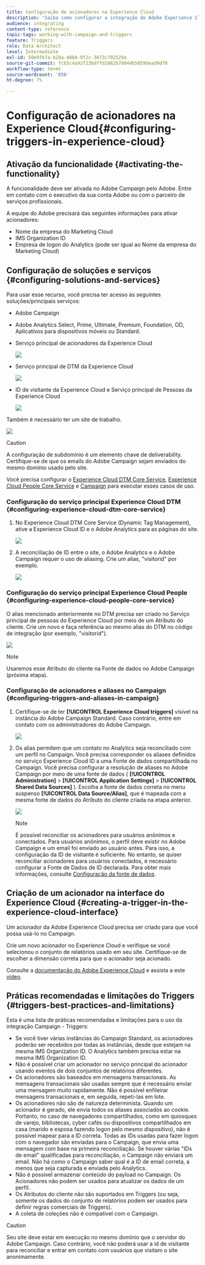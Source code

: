 ```yaml
---
title: Configuração de acionadores na Experience Cloud
description: 'Saiba como configurar a integração do Adobe Experience Cloud Triggers para começar a enviar deliveries personalizados para seus clientes com base em seus comportamentos anteriores. '
audience: integrating
content-type: reference
topic-tags: working-with-campaign-and-triggers
feature: Triggers
role: Data Architect
level: Intermediate
exl-id: 50e9fb7a-b28a-40b0-9f2c-3673c792529a
source-git-commit: fcb5c4a92f23bdffd1082b7b044b5859dead9d70
workflow-type: tm+mt
source-wordcount: '858'
ht-degree: 7%

---
```


# Configuração de acionadores na Experience Cloud{#configuring-triggers-in-experience-cloud}

## Ativação da funcionalidade {#activating-the-functionality}

A funcionalidade deve ser ativada no Adobe Campaign pelo Adobe. Entre em contato com o executivo da sua conta Adobe ou com o parceiro de serviços profissionais.

A equipe do Adobe precisará das seguintes informações para ativar acionadores:

* Nome da empresa do Marketing Cloud
* IMS Organization ID
* Empresa de logon do Analytics (pode ser igual ao Nome da empresa do Marketing Cloud)

## Configuração de soluções e serviços {#configuring-solutions-and-services}

Para usar esse recurso, você precisa ter acesso às seguintes soluções/principais serviços:

* Adobe Campaign
* Adobe Analytics Select, Prime, Ultimate, Premium, Foundation, OD, Aplicativos para dispositivos móveis ou Standard.
* Serviço principal de acionadores da Experience Cloud

   ![](assets/trigger_uc_prereq_1.png)

* Serviço principal de DTM da Experience Cloud

   ![](assets/trigger_uc_prereq_2.png)

* ID de visitante da Experience Cloud e Serviço principal de Pessoas da Experience Cloud

   ![](assets/trigger_uc_prereq_3.png)

Também é necessário ter um site de trabalho.

![](assets/trigger_uc_prereq_4.png)

>[!CAUTION]
>
>A configuração de subdomínio é um elemento chave de deliverability. Certifique-se de que os emails do Adobe Campaign sejam enviados do mesmo domínio usado pelo site.

Você precisa configurar o [Experience Cloud DTM Core Service](#configuring-experience-cloud-dtm-core-service), [Experience Cloud People Core Service](#configuring-experience-cloud-people-core-service) e [Campaign](#configuring-triggers-and-aliases-in-campaign) para executar esses casos de uso.

### Configuração do serviço principal Experience Cloud DTM {#configuring-experience-cloud-dtm-core-service}

1. No Experience Cloud DTM Core Service (Dynamic Tag Management), ative a Experience Cloud ID e o Adobe Analytics para as páginas do site.

   ![](assets/trigger_uc_conf_1.png)

1. A reconciliação de ID entre o site, o Adobe Analytics e o Adobe Campaign requer o uso de aliasing. Crie um alias, &quot;visitorid&quot; por exemplo.

   ![](assets/trigger_uc_conf_2.png)

### Configuração do serviço principal Experience Cloud People {#configuring-experience-cloud-people-core-service}

O alias mencionado anteriormente no DTM precisa ser criado no Serviço principal de pessoas do Experience Cloud por meio de um Atributo do cliente. Crie um novo e faça referência ao mesmo alias do DTM no código de integração (por exemplo, &quot;visitorid&quot;).

![](assets/trigger_uc_conf_3.png)

>[!NOTE]
>
>Usaremos esse Atributo do cliente na Fonte de dados no Adobe Campaign (próxima etapa).

### Configuração de acionadores e aliases no Campaign {#configuring-triggers-and-aliases-in-campaign}

1. Certifique-se de ter **[!UICONTROL Experience Cloud triggers]** visível na instância do Adobe Campaign Standard. Caso contrário, entre em contato com os administradores do Adobe Campaign.

   ![](assets/remarketing_1.png)

1. Os alias permitem que um contato no Analytics seja reconciliado com um perfil no Campaign. Você precisa corresponder os aliases definidos no serviço Experience Cloud ID a uma Fonte de dados compartilhada no Campaign. Você precisa configurar a resolução de aliases no Adobe Campaign por meio de uma fonte de dados ( **[!UICONTROL Administration]** > **[!UICONTROL Application Settings]** > **[!UICONTROL Shared Data Sources]** ). Escolha a fonte de dados correta no menu suspenso **[!UICONTROL Data Source/Alias]**, que é mapeada com a mesma fonte de dados do Atributo do cliente criada na etapa anterior.

   ![](assets/trigger_uc_conf_5.png)

   >[!NOTE]
   >
   >É possível reconciliar os acionadores para usuários anônimos e conectados. Para usuários anônimos, o perfil deve existir no Adobe Campaign e um email foi enviado ao usuário antes. Para isso, a configuração da ID de visitante é suficiente. No entanto, se quiser reconciliar acionadores para usuários conectados, é necessário configurar a Fonte de Dados de ID declarada. Para obter mais informações, consulte [Configuração da fonte de dados](../../integrating/using/provisioning-and-configuring-integration-with-audience-manager-or-people-core-service.md#step-2--configure-the-data-sources).

## Criação de um acionador na interface do Experience Cloud {#creating-a-trigger-in-the-experience-cloud-interface}

Um acionador da Adobe Experience Cloud precisa ser criado para que você possa usá-lo no Campaign.

Crie um novo acionador no Experience Cloud e verifique se você selecionou o conjunto de relatórios usado em seu site. Certifique-se de escolher a dimensão correta para que o acionador seja acionado.

Consulte a [documentação do Adobe Experience Cloud](https://experienceleague.adobe.com/docs/core-services/interface/activation/triggers.html) e assista a este [vídeo](https://helpx.adobe.com/marketing-cloud/how-to/email-marketing.html#step-two).

## Práticas recomendadas e limitações do Triggers {#triggers-best-practices-and-limitations}

Esta é uma lista de práticas recomendadas e limitações para o uso da integração Campaign - Triggers:

* Se você tiver várias instâncias do Campaign Standard, os acionadores poderão ser recebidos por todas as instâncias, desde que estejam na mesma IMS Organization ID. O Analytics também precisa estar na mesma IMS Organization ID.
* Não é possível criar um acionador no serviço principal do acionador usando eventos de dois conjuntos de relatórios diferentes.
* Os acionadores são baseados em mensagens transacionais. As mensagens transacionais são usadas sempre que é necessário enviar uma mensagem muito rapidamente. Não é possível enfileirar mensagens transacionais e, em seguida, repeti-las em lote.
* Os acionadores não são de natureza determinista. Quando um acionador é gerado, ele envia todos os aliases associados ao cookie. Portanto, no caso de navegadores compartilhados, como em quiosques de varejo, bibliotecas, cyber cafés ou dispositivos compartilhados em casa (marido e esposa fazendo logon pelo mesmo dispositivo), não é possível mapear para a ID correta. Todas as IDs usadas para fazer logon com o navegador são enviadas para o Campaign, que envia uma mensagem com base na primeira reconciliação. Se houver várias &quot;IDs de email&quot; qualificadas para reconciliação, o Campaign não enviará um email. Não há como o Campaign saber qual é a ID de email correta, a menos que seja capturada e enviada pelo Analytics.
* Não é possível armazenar conteúdo do payload no Campaign. Os Acionadores não podem ser usados para atualizar os dados de um perfil.
* Os Atributos do cliente não são suportados em Triggers (ou seja, somente os dados do conjunto de relatórios podem ser usados para definir regras comerciais de Triggers).
* A coleta de coleções não é compatível com o Campaign.

>[!CAUTION]
>
>Seu site deve estar em execução no mesmo domínio que o servidor do Adobe Campaign. Caso contrário, você não poderá usar a id de visitante para reconciliar e entrar em contato com usuários que visitam o site anonimamente.
